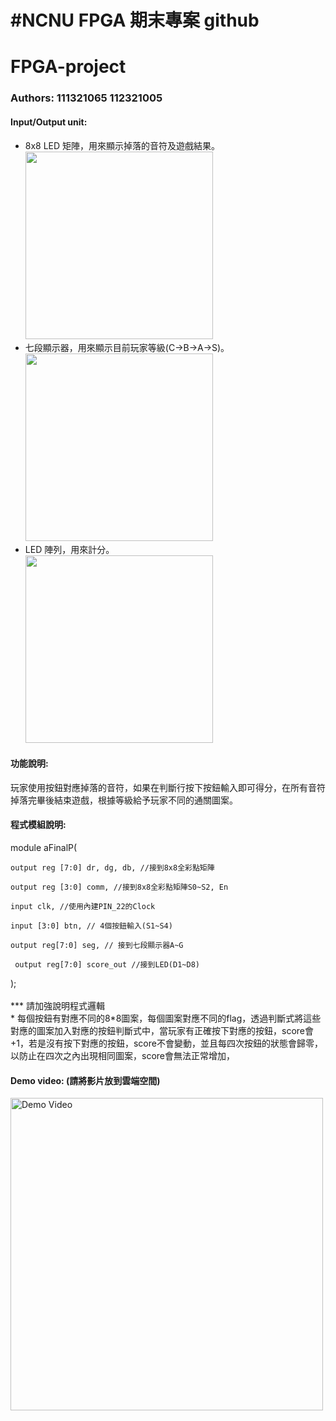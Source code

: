 
#NCNU FPGA 期末專案 github 
==

# FPGA-project
### Authors: 111321065 112321005

#### Input/Output unit:<br>
* 8x8 LED 矩陣，用來顯示掉落的音符及遊戲結果。<br>
<img src="https://github.com/kamiry/FPGA-project-1/blob/master/images/IO1.jpg" width="300"/><br>
* 七段顯示器，用來顯示目前玩家等級(C->B->A->S)。<br>
<img src="https://github.com/kamiry/FPGA-project-1/blob/master/images/IO2.jpg" width="300"/><br>
* LED 陣列，用來計分。<br>
<img src="https://github.com/kamiry/FPGA-project-1/blob/master/images/IO3.jpg" width="300"/><br>
#### 功能說明:<br>
玩家使用按鈕對應掉落的音符，如果在判斷行按下按鈕輸入即可得分，在所有音符掉落完畢後結束遊戲，根據等級給予玩家不同的通關圖案。<br>

#### 程式模組說明:<br>
module aFinalP(

    output reg [7:0] dr, dg, db, //接到8x8全彩點矩陣

    output reg [3:0] comm, //接到8x8全彩點矩陣S0~S2, En

    input clk, //使用內建PIN_22的Clock

    input [3:0] btn, // 4個按鈕輸入(S1~S4)

    output reg[7:0] seg, // 接到七段顯示器A~G
	 
	 output reg[7:0] score_out //接到LED(D1~D8)

); <br><br>
*** 請加強說明程式邏輯 <br>
*
每個按鈕有對應不同的8*8圖案，每個圖案對應不同的flag，透過判斷式將這些對應的圖案加入對應的按鈕判斷式中，當玩家有正確按下對應的按鈕，score會+1，若是沒有按下對應的按鈕，score不會變動，並且每四次按鈕的狀態會歸零，以防止在四次之內出現相同圖案，score會無法正常增加，


#### Demo video: (請將影片放到雲端空間)
<a href="https://drive.google.com/file/d/1dsUKFF945moWpXyD0L86eseNf1l3repO/view?usp=sharing" title="Demo Video"><img src="https://github.com/kamiry/FPGA-project-1/blob/master/images/IO4.jpg" alt="Demo Video" width="500"/></a>
